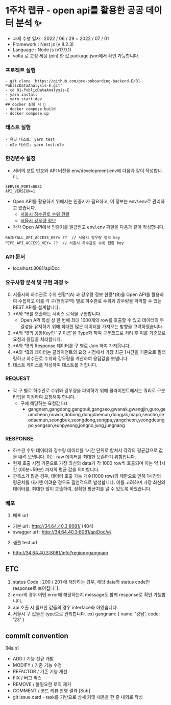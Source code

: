 # 1주차 랩큐 - open api를 활용한 공공 데이터 분석 ✨

- 과제 수행 일자 : 2022 / 06 / 29 ~ 2022 / 07 / 01
- Framework : Nest js (v 8.2.3)
- Language : Node js (v17.9.1)
- volta 로 고정 세팅 (pin) 한 값 package.json에서 확인 가능합니다.

### 프로젝트 실행

    - git clone 'https://github.com/pre-onboarding-backend-E/01-PublicDataAnalysis-E.git'
    - cd 01-PublicDataAnalysis-E
    - yarn install
    - yarn start:dev
    ## docker 실행 시 🐳
    - docker compose build
    - docker compose up

### 테스트 실행

    - 유닛 테스트: yarn test
    - e2e 테스트: yarn test:e2e

### 환경변수 설정

- 서버의 포트 번호와 API 버전을 env/development.env에 다음과 같이 작성합니다.

```
SERVER_PORT=8081
API_VERSION=1
```

- Open API를 활용하기 위해서는 인증키가 필요하고, 이 정보는 env/.env로 관리하고 있습니다.
  - [서울시 하수관로 수위 현황](https://data.seoul.go.kr/dataList/OA-2527/S/1/datasetView.do)
  - [서울시 강우량 정보](http://data.seoul.go.kr/dataList/OA-1168/S/1/datasetView.do)
- 각각 Open API에서 인증키를 발급받고 env/.env 파일을 다음과 같이 작성합니다.

```.env
RAINFALL_API_ACCESS_KEY= ??  // 서울시 강우량 정보 key
PIPE_API_ACCESS_KEY= ??  // 서울시 하수관로 수위 현황 key
```

### API 문서

- localhost:8081/apiDoc

### 요구사항 분석 및 구현 과정 ✨

0. 서울시의 하수관로 수위 현황*(A) 과 강우량 정보 현황*(B)을 Open API를 활용하여 수집하고 이를 각 구(행정구역) 별로 하수관로 수위과 강우량을 파악할 수 있는 REST API를 설계합니다.
1. *A와 *B를 호출하는 서비스 로직을 구현합니다.
   - Open API 특성 상 한 번에 최대 1000개의 row를 호출할 수 있고 데이터의 무결성을 유지하기 위해 최대한 많은 데이터를 가져오는 방향을 고려하였습니다.
2. *A와 *B의 공통Key인 '구 이름'을 Type화 하여 구분코드로 처리 후 이를 기준으로 요청과 응답을 처리합니다.
3. *A와 *B의 Response 데이터를 구 별로 Join 하여 가져옵니다.
4. *A와 *B의 데이터는 클라이언트의 요청 시점에서 가장 최근 1시간을 기준으로 필터링하고 하수관로 수위와 강우량을 계산하여 응답값을 보냅니다.
5. 테스트 케이스를 작성하여 테스트를 거칩니다.

### REQUEST

- 각 구 별로 하수관로 수위와 강우량을 파악하기 위해 클라이언트에서는 쿼리로 구분 타입을 지정하여 요청해야 합니다.
  - 구에 해당하는 요청값 list
    - gangnam,gangdong,gangbuk,gangseo,gwanak,gwangjin,guro,geumcheon,nowon,dobong,dongdaemun,dongjak,mapo,seocho,seodaemun,seongbuk,seongdong,songpa,yangcheon,yeongdeungpo,yongsan,eunpyeong,jongno,jung,jungnang

### RESPONSE

- 하수관 수위 데이터와 강수량 데이터를 1시간 단위로 합쳐서 각각의 평균값으로 값을 내려 보냅니다. 이는 raw 데이터를 최대한 보존하기 위함입니다.
- 현재 호출 시점 기준으로 가장 최신의 data가 각 1000 row씩 호출되며 이는 약 1시간 (00분~59분) 까지의 평균 값을 의미합니다.
- 관측소가 많은 경우, 데이터 호출 가능 개수(1000 row)의 제한으로 인해 1시간의 평균치를 내기엔 어려운 경우도 필연적으로 발생합니다. 이를 고려하며 가장 최신의 데이터를, 최대한 많이 호출하여, 정확한 평균치를 낼 수 있도록 하였습니다.

### 배포

1. 배포 url

- 기본 url : http://34.64.40.3:8081/ (404)
- swagger url : http://34.64.40.3:8081/apiDoc/#/

2. 샘플 test url

- http://34.64.40.3:8081/info?region=gangnam

## ETC

1. status Code : 200 / 201 에 해당하는 경우, 해당 data와 status code만 response로 보여집니다.
2. error의 경우 어떤 error에 해당하는지 message도 함께 response로 확인 가능합니다.
3. api 호출 시 필요한 값들의 경우 interface화 하였습니다.
4. 서울시 구 값들은 type으로 관리합니다. ex) gangnam: { name: '강남', code: '23' }

## commit convention

[Main]

- ADD / 기능 신규 개발
- MODIFY / 기존 기능 수정
- REFACTOR / 기존 기능 개선
- FIX / 버그 픽스
- REMOVE / 불필요한 로직 제거
- COMMENT / 코드 리뷰 반영 결과 [Sub]
- git issue card - task를 기반으로 상세 커밋 내용을 한 줄 내외로 작성
